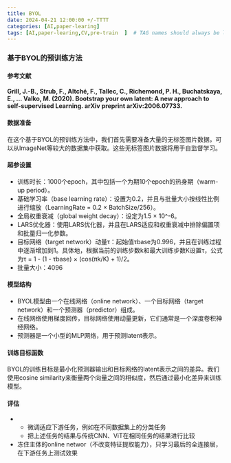 ```yaml
---
title: BYOL
date: 2024-04-21 12:00:00 +/-TTTT
categories: [AI,paper-learing]
tags: [AI,paper-learing,CV,pre-train  ]  # TAG names should always be lowercase
---
```


### 基于BYOL的预训练方法

#### 参考文献
**Grill, J.-B., Strub, F., Altché, F., Tallec, C., Richemond, P. H., Buchatskaya, E., ... Valko, M. (2020). Bootstrap your own latent: A new approach to self-supervised Learning. arXiv preprint arXiv:2006.07733.**
#### 数据准备
在这个基于BYOL的预训练方法中，我们首先需要准备大量的无标签图片数据，可以从ImageNet等较大的数据集中获取。这些无标签图片数据将用于自监督学习。

#### 超参设置

- 训练时长：1000个epoch，其中包括一个为期10个epoch的热身期（warm-up period）。
- 基础学习率（base learning rate）：设置为0.2，并且与批量大小按线性比例进行缩放（LearningRate = 0.2 × BatchSize/256）。
- 全局权重衰减（global weight decay）：设定为1.5 × 10^-6。
- LARS优化器：使用LARS优化器，并且在LARS适应和权重衰减中排除偏置项和批量归一化参数。
- 目标网络（target network）动量τ：起始值τbase为0.996，并且在训练过程中逐渐增加到1。具体地，根据当前的训练步数k和最大训练步数K设置τ，公式为τ = 1 - (1 - τbase) × (cos(πk/K) + 1)/2。
- 批量大小：4096


#### 模型结构
* BYOL模型由一个在线网络（online network）、一个目标网络（target network）和一个预测器（predictor）组成。
* 在线网络使用梯度回传，目标网络使用动量更新，它们通常是一个深度卷积神经网络。
* 预测器是一个小型的MLP网络，用于预测latent表示。


#### 训练目标函数
BYOL的训练目标是最小化预测器输出和目标网络的latent表示之间的差异。我们使用cosine similarity来衡量两个向量之间的相似度，然后通过最小化差异来训练模型。


#### 评估
* * 微调适应下游任务，例如在不同数据集上的分类任务
  * 把上述任务的结果与传统CNN、ViT在相同任务的结果进行比较
* 冻住主体的online networ（不改变特征提取能力），只学习最后的全连接层，在下游任务上测试效果